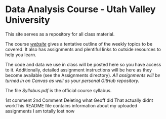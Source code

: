 # Data Analysis Course - Utah Valley University

This site serves as a repository for all class material.

The course [*website*](https://gzahn.github.io/data-course/) gives a tentative outline of the weekly topics to be covered. It also has assignments and plentiful links to outside resources to help you learn.

The code and data we use in class will be posted here so you have access to it.
Additionally, detailed assignment instructions will be here as they become available (see the Assignments directory).
*All assignments will be turned in on Canvas as well as your personal GitHub repository.*

The file *Syllabus.pdf* is the official course syllabus.

1st comment
2nd Comment
Deleting what Geoff did
That actually didnt workThis README file contains information about my uploaded assignments
I am totally lost now
